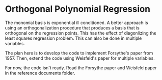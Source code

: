 # Orthogonal Polynomial Regression

The monomial basis is exponential ill conditioned. A better approach is using an orthogonalization procedure that produces a basis that is orthogonal on the regression points. This has the effect of diagonlizing the least squares regression problem. This can also be done in multiple variables.

The plan here is to develop the code to implement Forsythe's paper from 1957. Then, extend the code using Weisfeld's paper for multiple variables.

For now, the code isn't ready. Read the Forsythe paper and Weisfeld paper in the reference documents folder.
